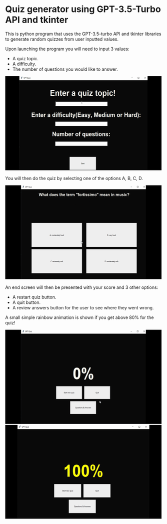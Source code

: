 # Quiz generator using GPT-3.5-Turbo API and tkinter

This is python program that uses the GPT-3.5-turbo API and tkinter libraries to generate random quizzes from user inputted values.

Upon launching the program you will need to input 3 values:

+ A quiz topic.
+ A difficulty.
+ The number of questions you would like to answer. 

<img src="https://github.com/IbrahAbd/Quiz-generator-using-GPT-3.5-Turbo-API-and-tkinter/blob/main/Github%20Quiz%20gifs/selection.gif" width="500" height="300">

You will then do the quiz by selecting one of the options A, B, C, D. 

<img src="https://github.com/IbrahAbd/Quiz-generator-using-GPT-3.5-Turbo-API-and-tkinter/blob/main/Github%20Quiz%20gifs/questions.gif" width="500" height="300">

An end screen will then be presented with your score and 3 other options:

+ A restart quiz button.
+ A quit button.
+ A review answers button for the user to see where they went wrong.

A small simple rainbow animation is shown if you get above 80% for the quiz!

<img src="https://github.com/IbrahAbd/Quiz-generator-using-GPT-3.5-Turbo-API-and-tkinter/blob/main/Github%20Quiz%20gifs/qanda.gif" width="500" height="300"><img src="https://github.com/IbrahAbd/Quiz-generator-using-GPT-3.5-Turbo-API-and-tkinter/blob/main/Github%20Quiz%20gifs/congrats.gif" width="500" height="300">
